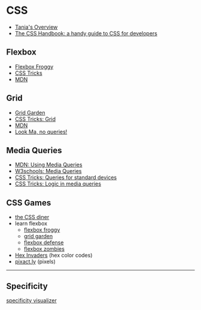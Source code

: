 # CSS

-   [Tania's Overview](https://www.taniarascia.com/overview-of-css-concepts/)
-   [The CSS Handbook: a handy guide to CSS for developers](https://www.freecodecamp.org/news/the-css-handbook-a-handy-guide-to-css-for-developers-b56695917d11/)

## Flexbox

-   [Flexbox Froggy](https://flexboxfroggy.com/)
-   [CSS Tricks](https://css-tricks.com/snippets/css/a-guide-to-flexbox/)
-   [MDN](https://developer.mozilla.org/en-US/docs/Web/CSS/CSS_Flexible_Box_Layout/Basic_Concepts_of_Flexbox)

## Grid

-   [Grid Garden](https://cssgridgarden.com/)
-   [CSS Tricks: Grid](https://css-tricks.com/snippets/css/complete-guide-grid/)
-   [MDN](https://developer.mozilla.org/en-US/docs/Web/CSS/CSS_Grid_Layout)
-   [Look Ma, no queries!](https://css-tricks.com/look-ma-no-media-queries-responsive-layouts-using-css-grid/)

## Media Queries

-   [MDN: Using Media Queries](https://developer.mozilla.org/en-US/docs/Web/CSS/Media_Queries/Using_media_queries)
-   [W3schools: Media Queries](https://www.w3schools.com/cssref/css3_pr_mediaquery.asp)
-   [CSS Tricks: Queries for standard devices](https://css-tricks.com/snippets/css/media-queries-for-standard-devices/)
-   [CSS Tricks: Logic in media queries](https://css-tricks.com/logic-in-media-queries/)

## CSS Games

-   [the CSS diner](https://flukeout.github.io/#)
-   learn flexbox
    -   [flexbox froggy](https://flexboxfroggy.com/)
    -   [grid garden](https://cssgridgarden.com/)
    -   [flexbox defense](http://www.flexboxdefense.com/)
    -   [flexbox zombies](https://mastery.games/p/flexbox-zombies)
-   [Hex Invaders](http://www.hexinvaders.com/) (hex color codes)
-   [pixact.ly](https://www.pixact.ly/) (pixels)

---

## Specificity

[specificity visualizer](https://isellsoap.github.io/specificity-visualizer/)
